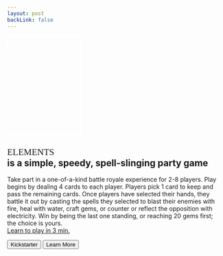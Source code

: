 ```yaml
---
layout: post
backLink: false
---
```


<!-- {:.inline-block .custom-underline-red .pt-10}
# Jekyll + Tailwind

{:.lead}
Minimal boilerplate for [Jekyll](https://jekyllrb.com/) sites and [Tailwind CSS](https://tailwindcss.com/). -->

  <!-- <script src="https://cdnjs.cloudflare.com/ajax/libs/three.js/r83/three.min.js"></script> -->

<!-- <img src="assets/img/animated cardback.svg" class="w-32"> -->



<!-- arrow to scroll to top, accent underline to show page vertical progress -->

<!-- https://developer.mozilla.org/en-US/docs/Web/CSS/transform-function/rotate3d() -->
<!-- 1150 850 430 px -->
<style type="text/css">
#box-element {
	width: 170px;
	height: 230px;
    transform-style: preserve-3d;
    -webkit-animation: rotateBox 5s infinite;
    -moz-animation: rotateBox 5s infinite;
    animation: rotateBox 5s infinite;
}
@-webkit-keyframes rotateBox { 100% { -webkit-transform: rotate3d(1, 1, 0, 360deg); } }
@-moz-keyframes rotateBox { 100% { -moz-transform: rotate3d(1, 1, 0, 360deg); } }
@keyframes rotateBox { 100% { transform: rotate3d(1, 1, 0, 360deg); } }

.face {
    width: 100%;
    height: 100%;
    position: absolute;
    backface-visibility: inherit;
    border: 2px solid white;
}

.front, .back {
	width: 170px;
	height: 230px;
}
.right, .left {
	width: 86px;
	height: 230px;
}
.top, .bottom {
	width: 170px;
	height: 86px;
}

.front {
	background: url('assets/img/box/top.png') no-repeat center;
	background-size: contain;
    /*background: rgba(90,90,90,.7);*/
    transform: translateZ(43px);
}
.back {
	background: url('assets/img/box/bottom.png') no-repeat center;
	background-size: contain;
    /*background: rgba(0,210,0,.7);*/
    transform: rotateY(180deg) translateZ(43px);
}
.right {
	background: url('assets/img/box/long-right.png') no-repeat center;
	background-size: contain;
    /*background: rgba(210,0,0,.7);*/
    transform: rotateY(90deg) translateZ(126px); /*170-43=127, 126 works better though*/
}
.left {
	background: url('assets/img/box/long-left.png') no-repeat center;
	background-size: contain;
    /*background: rgba(0,0,210,.7);*/
    transform: rotateY(-90deg) translateZ(43px);
}
.top {
	background: url('assets/img/box/short-top.png') no-repeat center;
	background-size: contain;
    /*background: rgba(210,210,0,.7);*/
    transform: rotateX(90deg) translateZ(43px);
}
.bottom {
	background: url('assets/img/box/short-bottom.png') no-repeat center;
	background-size: contain;
    /*background: rgba(210,0,210,.7);*/
    transform: rotateX(-90deg) translateZ(186px); /*230-43=187, 186 works better though*/
}

</style>

<!-- replace box with still image for mobile? -->

<!-- 
design: gorgeous, sleek, minimal, modern design, hand crafted to create something that you can feel good about owning


articles
- what makes a good game
- testing a wide variety of audiences

more
- tools (tracker, sample hand)
- print and play
- faq
- card gallery (search, sortable table, stats in charts)
- specs
- rules
- tracker
- testimonial/reviews/videos
- branding guidelines
- about us / our story
- backers list

bottom:
- contact / enter email for maillist
- copyright with year
- socials

rotating card carousel early on page (between how to play and design)

rules page (separate has read online, print and play, faqs, link to youtube)

card gallery on mobile shows table/list and opens in modal with arrows or swipe to go back or next, permalink to cards

contact:
- btn to message on fb, or email

youtube:
how to play (3min)
basic strategy (3min)
advanced strategy (5min)
watch it played (8min)

https://tailwindcomponents.com/component/toggle-switch

 -->

<section id="home">
  <div class="flex md:flex-row flex-col items-center md:items-start">
    <div class="lg:max-w-lg lg:w-full md:w-1/2 w-5/6 md:mb-0 mb-10 mt-10 items-center">
    	<div class="w-full text-center">
			<div id="box-element" class="inline-block">
				<div class="face front"></div>
				<div class="face back"></div>
				<div class="face right"></div>
				<div class="face left"></div>
				<div class="face top"></div>
				<div class="face bottom"></div>
			</div>
    	</div>
      <!-- <img class="object-cover object-center rounded" alt="hero" src="https://dummyimage.com/720x600"> -->
    </div>
    <div class="mx-4 lg:flex-grow md:w-1/2 lg:pl-16 md:pl-8 flex flex-col md:items-start md:text-left items-center text-center">
      <h1 class="sm:text-3xl text-2xl mb-4"><spam style="font-family: Arvo; font-weight: normal;" class="tracking-widest">ELEMENTS</spam>
        <br class="hidden lg:inline-block">is a simple, speedy, spell-slinging party game
      </h1>
      <p class="mb-8 leading-relaxed font-thin text-left">Take part in a one-of-a-kind battle royale experience for 2-8 players. Play begins by dealing 4 cards to each player. Players pick 1 card to keep and pass the remaining cards. Once players have selected their hands, they battle it out by casting the spells they selected to blast their enemies with fire, heal with water, craft gems, or counter or reflect the opposition with electricity. Win by being the last one standing, or reaching 20 gems first; the choice is yours. <br><a href=""><i class="fab fa-youtube"></i> Learn to play in 3 min.</a></p>
      <div class="flex justify-center">
        <!-- <button class="inline-flex text-white bg-indigo-500 border-0 py-2 px-6 focus:outline-none hover:bg-indigo-600 rounded text-lg">Button</button> -->
        <!-- <button class="ml-4 inline-flex text-gray-400 bg-gray-800 border-0 py-2 px-6 focus:outline-none hover:bg-gray-700 hover:text-white rounded text-lg">Button</button> -->
        <button class="btn kickstarter"><i class="fab fa-kickstarter"></i> Kickstarter</button>
        <button class="btn"><i class="fas fa-book-open"></i> Learn More</button>
      </div>
    </div>
  </div>
</section>




<!-- 
<script type="text/javascript">

// https://threejs.org/docs/#api/en/textures/CubeTexture
// https://medium.com/@necsoft/three-js-101-hello-world-part-1-443207b1ebe1

let scene = new THREE.Scene();

let camera = new THREE.PerspectiveCamera(75, window.innerWidth/window.innerHeight, 0.1, 1000);
camera.position.z = 4;

let renderer = new THREE.WebGLRenderer({antialias:true});
renderer.setClearColor('#000');
renderer.setSize(window.innerWidth, window.innerHeight);

document.body.appendChild(renderer.domElement);

// ------------------------------------------------

// const loader = new THREE.CubeTextureLoader();
// loader.setPath('assets/img/box/');
// const textureCube = loader.load([
// 	'top.png', 'bottom.png',
// 	'long-left.png', 'long-right.png',
// 	'short-bottom.png', 'short-top.png'
// ]);
// textureCube.minFilter = THREE.LinearFilter; // or NearestFilter https://stackoverflow.com/questions/29421702/threejs-texture


let loader = new THREE.TextureLoader();
loader.setPath('assets/img/box/');
// https://stackoverflow.com/questions/35877484/three-js-using-cubetextureloader-to-create-a-different-image-on-each-face-of-a
let materials = [
    new THREE.MeshBasicMaterial( { map: loader.load("top.png") } ),
    new THREE.MeshBasicMaterial( { map: loader.load("bottom.png") } ),
    new THREE.MeshBasicMaterial( { map: loader.load("long-right.png") } ),
    new THREE.MeshBasicMaterial( { map: loader.load("long-left.png") } ),
    new THREE.MeshBasicMaterial( { map: loader.load("short-top.png") } ),
    new THREE.MeshBasicMaterial( { map: loader.load("short-bottom.png") } ),
];


const geometry = new THREE.BoxGeometry(1, 0.7, 0.5);
const material = new THREE.MeshBasicMaterial( { color: '#433F81', /*envMap: textureCube*/ } );
let cube = new THREE.Mesh(geometry, materials);

scene.add(cube);

const render = ()=> {
	requestAnimationFrame(render);
	cube.rotation.x += 0.01;
	cube.rotation.y += 0.01;

	renderer.render(scene, camera);
};
render();
</script>

 -->


<!-- ## Pages

<content class="grid md:grid-cols-2 gap-4">
    <a href="{% post_url 2020-01-01-demo %}" class="flex items-center justify-center space-x-2 w-full text-center py-5 px-6 bg-gray-500 hover:bg-blue-500 rounded shadow whitespace-nowrap">
        <svg class="w-6 h-6" fill="currentColor" viewBox="0 0 20 20"><path d="M5 4a2 2 0 012-2h6a2 2 0 012 2v14l-5-2.5L5 18V4z"></path></svg>
        <span>Demo article</span>
    </a>
    
</content>

<button class="btn">Hello There</button> 

---

-->
 


